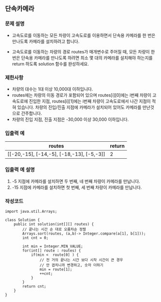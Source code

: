 ## 단속카메라
### 문제 설명
- 고속도로를 이동하는 모든 차량이 고속도로를 이용하면서 단속용 카메라를 한 번은 만나도록 카메라를 설치하려고 합니다.

- 고속도로를 이동하는 차량의 경로 routes가 매개변수로 주어질 때, 모든 차량이 한 번은 단속용 카메라를 만나도록 하려면 최소 몇 대의 카메라를 설치해야 하는지를 return 하도록 solution 함수를 완성하세요.

### 제한사항

- 차량의 대수는 1대 이상 10,000대 이하입니다.
- routes에는 차량의 이동 경로가 포함되어 있으며 routes[i][0]에는 i번째 차량이 고속도로에 진입한 지점, routes[i][1]에는 i번째 차량이 고속도로에서 나간 지점이 적혀 있습니다.
차량의 진입/진출 지점에 카메라가 설치되어 있어도 카메라를 만난것으로 간주합니다.
- 차량의 진입 지점, 진출 지점은 -30,000 이상 30,000 이하입니다.

### 입출력 예

|routes|return|
|--|--|
|[[-20,-15], [-14,-5], [-18,-13], [-5,-3]]|2|

### 입출력 예 설명
1. -5 지점에 카메라를 설치하면 두 번째, 네 번째 차량이 카메라를 만납니다.
2. -15 지점에 카메라를 설치하면 첫 번째, 세 번째 차량이 카메라를 만납니다.

### 작성코드
```
import java.util.Arrays;

class Solution {
    public int solution(int[][] routes) {
        // 끝나는 시간 순 대로 오름차순 정렬
		Arrays.sort(routes, (a,b)-> Integer.compare(a[1], b[1]));
		int cnt = 0;
		
		int min = Integer.MIN_VALUE;
		for(int[] route : routes) {
			if(min <  route[0] ) {
				// 전 거의 끝나는 시간 보다 시작 시간이 큰 경우
				// 안 겹치니까 변경하고, 숫자 더하기
				min = route[1];
				++cnt;
			}
		}
        return cnt;
    }
}
```